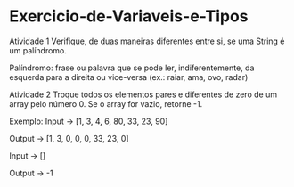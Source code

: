 # Exercicio-de-Variaveis-e-Tipos

Atividade 1
Verifique, de duas maneiras diferentes entre si, se uma String é um palíndromo.

Palíndromo: frase ou palavra que se pode ler, indiferentemente, da esquerda para a direita ou vice-versa (ex.: raiar, ama, ovo, radar)

Atividade 2
Troque todos os elementos pares e diferentes de zero de um array pelo número 0. Se o array for vazio, retorne -1.

Exemplo: Input -> [1, 3, 4, 6, 80, 33, 23, 90]

Output -> [1, 3, 0, 0, 0, 33, 23, 0]

Input -> []

Output -> -1
